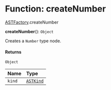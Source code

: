 # Function: createNumber

[ASTFactory](/auto-docs/editor/modules/ASTFactory.md).createNumber

**createNumber**(): `Object`

Creates a `Number` type node.

#### Returns

`Object`

| Name | Type |
| :------ | :------ |
| `kind` | [`ASTKind`](/auto-docs/editor/enums/ASTKind.md) |
